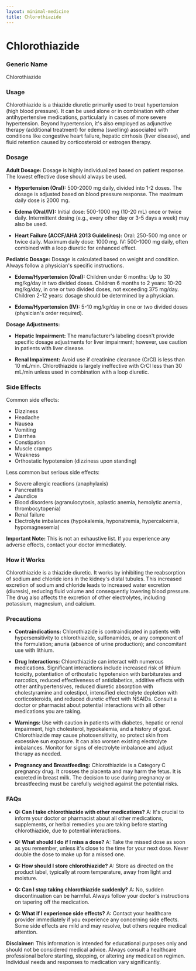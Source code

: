 ```yaml
---
layout: minimal-medicine
title: Chlorothiazide
---
```


# Chlorothiazide
### Generic Name
Chlorothiazide

### Usage
Chlorothiazide is a thiazide diuretic primarily used to treat hypertension (high blood pressure). It can be used alone or in combination with other antihypertensive medications, particularly in cases of more severe hypertension.  Beyond hypertension, it's also employed as adjunctive therapy (additional treatment) for edema (swelling) associated with conditions like congestive heart failure, hepatic cirrhosis (liver disease), and fluid retention caused by corticosteroid or estrogen therapy.


### Dosage

**Adult Dosage:**  Dosage is highly individualized based on patient response. The lowest effective dose should always be used.

* **Hypertension (Oral):** 500-2000 mg daily, divided into 1-2 doses. The dosage is adjusted based on blood pressure response. The maximum daily dose is 2000 mg.

* **Edema (Oral/IV):** Initial dose: 500-1000 mg (10-20 mL) once or twice daily.  Intermittent dosing (e.g., every other day or 3-5 days a week) may also be used.

* **Heart Failure (ACCF/AHA 2013 Guidelines):** Oral: 250-500 mg once or twice daily.  Maximum daily dose: 1000 mg. IV: 500-1000 mg daily, often combined with a loop diuretic for enhanced effect.

**Pediatric Dosage:**  Dosage is calculated based on weight and condition. Always follow a physician's specific instructions.

* **Edema/Hypertension (Oral):** Children under 6 months: Up to 30 mg/kg/day in two divided doses. Children 6 months to 2 years: 10-20 mg/kg/day, in one or two divided doses, not exceeding 375 mg/day. Children 2-12 years:  dosage should be determined by a physician.

* **Edema/Hypertension (IV):** 5-10 mg/kg/day in one or two divided doses (physician's order required).

**Dosage Adjustments:**

* **Hepatic Impairment:**  The manufacturer's labeling doesn't provide specific dosage adjustments for liver impairment; however, use caution in patients with liver disease.

* **Renal Impairment:** Avoid use if creatinine clearance (CrCl) is less than 10 mL/min.  Chlorothiazide is largely ineffective with CrCl less than 30 mL/min unless used in combination with a loop diuretic.


### Side Effects

Common side effects:

* Dizziness
* Headache
* Nausea
* Vomiting
* Diarrhea
* Constipation
* Muscle cramps
* Weakness
* Orthostatic hypotension (dizziness upon standing)

Less common but serious side effects:

* Severe allergic reactions (anaphylaxis)
* Pancreatitis
* Jaundice
* Blood disorders (agranulocytosis, aplastic anemia, hemolytic anemia, thrombocytopenia)
* Renal failure
* Electrolyte imbalances (hypokalemia, hyponatremia, hypercalcemia, hypomagnesemia)

**Important Note:** This is not an exhaustive list. If you experience any adverse effects, contact your doctor immediately.


### How it Works

Chlorothiazide is a thiazide diuretic. It works by inhibiting the reabsorption of sodium and chloride ions in the kidney's distal tubules. This increased excretion of sodium and chloride leads to increased water excretion (diuresis), reducing fluid volume and consequently lowering blood pressure.  The drug also affects the excretion of other electrolytes, including potassium, magnesium, and calcium.


### Precautions

* **Contraindications:**  Chlorothiazide is contraindicated in patients with hypersensitivity to chlorothiazide, sulfonamides, or any component of the formulation;  anuria (absence of urine production); and concomitant use with lithium.

* **Drug Interactions:** Chlorothiazide can interact with numerous medications.  Significant interactions include increased risk of lithium toxicity, potentiation of orthostatic hypotension with barbiturates and narcotics, reduced effectiveness of antidiabetics, additive effects with other antihypertensives, reduced diuretic absorption with cholestyramine and colestipol, intensified electrolyte depletion with corticosteroids, and reduced diuretic effect with NSAIDs.  Consult a doctor or pharmacist about potential interactions with all other medications you are taking.

* **Warnings:**  Use with caution in patients with diabetes, hepatic or renal impairment, high cholesterol, hypokalemia, and a history of gout.  Chlorothiazide may cause photosensitivity, so protect skin from excessive sun exposure.  It can also worsen existing electrolyte imbalances.  Monitor for signs of electrolyte imbalance and adjust therapy as needed.

* **Pregnancy and Breastfeeding:** Chlorothiazide is a Category C pregnancy drug. It crosses the placenta and may harm the fetus.  It is excreted in breast milk.  The decision to use during pregnancy or breastfeeding must be carefully weighed against the potential risks.


### FAQs

* **Q: Can I take chlorothiazide with other medications?** A:  It's crucial to inform your doctor or pharmacist about all other medications, supplements, or herbal remedies you are taking before starting chlorothiazide, due to potential interactions.

* **Q: What should I do if I miss a dose?** A: Take the missed dose as soon as you remember, unless it's close to the time for your next dose.  Never double the dose to make up for a missed one.

* **Q: How should I store chlorothiazide?** A: Store as directed on the product label, typically at room temperature, away from light and moisture.

* **Q: Can I stop taking chlorothiazide suddenly?** A: No,  sudden discontinuation can be harmful. Always follow your doctor's instructions on tapering off the medication.

* **Q: What if I experience side effects?** A:  Contact your healthcare provider immediately if you experience any concerning side effects.  Some side effects are mild and may resolve, but others require medical attention.


**Disclaimer:** This information is intended for educational purposes only and should not be considered medical advice.  Always consult a healthcare professional before starting, stopping, or altering any medication regimen.  Individual needs and responses to medication vary significantly.
